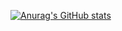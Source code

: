 [![Anurag's GitHub stats](https://github-readme-stats.vercel.app/apiraphael-hfsanuraghazra)](https://github.com/anuraghazra/github-readme-stats)
